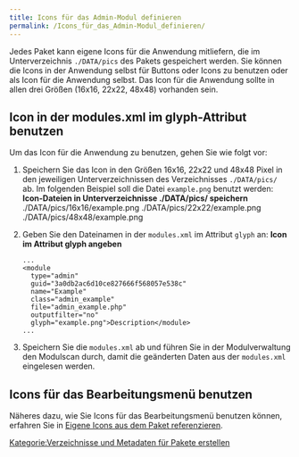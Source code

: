 ```yaml
---
title: Icons für das Admin-Modul definieren
permalink: /Icons_für_das_Admin-Modul_definieren/
---
```


Jedes Paket kann eigene Icons für die Anwendung mitliefern, die im Unterverzeichnis `./DATA/pics` des Pakets gespeichert werden. Sie können die Icons in der Anwendung selbst für Buttons oder Icons zu benutzen oder als Icon für die Anwendung selbst. Das Icon für die Anwendung sollte in allen drei Größen (16x16, 22x22, 48x48) vorhanden sein.

Icon in der modules.xml im glyph-Attribut benutzen
--------------------------------------------------

Um das Icon für die Anwendung zu benutzen, gehen Sie wie folgt vor:

1.  Speichern Sie das Icon in den Größen 16x16, 22x22 und 48x48 Pixel in den jeweiligen Unterverzeichnissen des Verzeichnisses `./DATA/pics/` ab. Im folgenden Beispiel soll die Datei `example.png` benutzt werden: **Icon-Dateien in Unterverzeichnisse ./DATA/pics/ speichern**
        <nowiki>./DATA/pics/16x16/example.png
        ./DATA/pics/22x22/example.png
        ./DATA/pics/48x48/example.png</nowiki>

2.  Geben Sie den Dateinamen in der `modules.xml` im Attribut `glyph` an: **Icon im Attribut glyph angeben**
    ~~~~ {.xml}
    ...
    <module
      type="admin"
      guid="3a0db2ac6d10ce827666f568057e538c"
      name="Example"
      class="admin_example"
      file="admin_example.php"
      outputfilter="no"
      glyph="example.png">Description</module>
    ...
    ~~~~

3.  Speichern Sie die `modules.xml` ab und führen Sie in der Modulverwaltung den Modulscan durch, damit die geänderten Daten aus der `modules.xml` eingelesen werden.

Icons für das Bearbeitungsmenü benutzen
---------------------------------------

Näheres dazu, wie Sie Icons für das Bearbeitungsmenü benutzen können, erfahren Sie in [Eigene Icons aus dem Paket referenzieren](/Eigene_Icons_aus_dem_Paket_referenzieren ).

[Kategorie:Verzeichnisse und Metadaten für Pakete erstellen](export_de/Kategorie:Verzeichnisse_und_Metadaten_für_Pakete_erstellen )